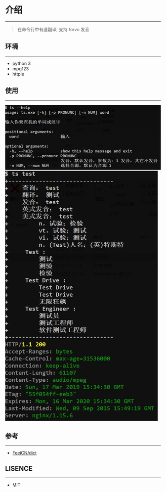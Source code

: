 # 介绍

---

> 在命令行中有道翻译, 支持 forvo 发音

## 环境

---

- python 3
- mpg123
- httpie

## 使用

---

![images/ts-demo.jpg](images/ts-demo.jpg)
![images/ts-test.jpg](images/ts-test.jpg)

## 参考

--- 

- [FeeiCN/dict](https://github.com/FeeiCN/dict)

## LISENCE

---

- MIT